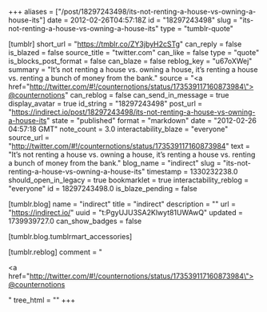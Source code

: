 +++
aliases = ["/post/18297243498/its-not-renting-a-house-vs-owning-a-house-its"]
date = 2012-02-26T04:57:18Z
id = "18297243498"
slug = "its-not-renting-a-house-vs-owning-a-house-its"
type = "tumblr-quote"

[tumblr]
short_url = "https://tmblr.co/ZY3jbyH2cSTg"
can_reply = false
is_blazed = false
source_title = "twitter.com"
can_like = false
type = "quote"
is_blocks_post_format = false
can_blaze = false
reblog_key = "u67oXWej"
summary = "It’s not renting a house vs. owning a house, it’s renting a house vs. renting a bunch of money from the bank."
source = "<a href=\"http://twitter.com/#!/counternotions/status/173539117160873984\">@counternotions</a>"
can_reblog = false
can_send_in_message = true
display_avatar = true
id_string = "18297243498"
post_url = "https://indirect.io/post/18297243498/its-not-renting-a-house-vs-owning-a-house-its"
state = "published"
format = "markdown"
date = "2012-02-26 04:57:18 GMT"
note_count = 3.0
interactability_blaze = "everyone"
source_url = "http://twitter.com/#!/counternotions/status/173539117160873984"
text = "It&rsquo;s not renting a house vs. owning a house, it&rsquo;s renting a house vs. renting a bunch of money from the bank."
blog_name = "indirect"
slug = "its-not-renting-a-house-vs-owning-a-house-its"
timestamp = 1330232238.0
should_open_in_legacy = true
bookmarklet = true
interactability_reblog = "everyone"
id = 18297243498.0
is_blaze_pending = false

[tumblr.blog]
name = "indirect"
title = "indirect"
description = ""
url = "https://indirect.io/"
uuid = "t:PgyUJU3SA2Klwyt81UWAwQ"
updated = 1739939727.0
can_show_badges = false

[tumblr.blog.tumblrmart_accessories]

[tumblr.reblog]
comment = "<p><a href=\"http://twitter.com/#!/counternotions/status/173539117160873984\">@counternotions</a></p>"
tree_html = ""
+++
